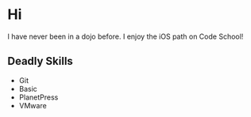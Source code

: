 Hi
==

I have never been in a dojo before. I enjoy the iOS path on Code School!

## Deadly Skills

* Git
* Basic
* PlanetPress
* VMware